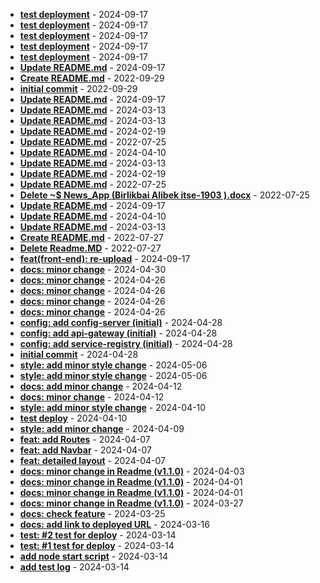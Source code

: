 * **[test deployment](https://github.com/alibekbirlikbai/alibekbirlikbai/commit/32b3d5f9642dd7808dc211f0aadbc77452b3db01)** - 2024-09-17
* **[test deployment](https://github.com/alibekbirlikbai/alibekbirlikbai/commit/71dc983c7387329bed56080b97d34380878b129e)** - 2024-09-17
* **[test deployment](https://github.com/alibekbirlikbai/alibekbirlikbai/commit/215b2b465ee27253f77163bb98dc9610f8c67c0a)** - 2024-09-17
* **[test deployment](https://github.com/alibekbirlikbai/alibekbirlikbai/commit/25b5f76ed3ae0703ca3dc6204ac26e5ba6f283bf)** - 2024-09-17
* **[test deployment](https://github.com/alibekbirlikbai/alibekbirlikbai/commit/02c57aef3393bb7ab10ae483ef0046d0e46f9622)** - 2024-09-17
* **[Update README.md](https://github.com/alibekbirlikbai/full-stack/commit/e445d14007046c080c2a475ce0d599d8b27203d7)** - 2024-09-17
* **[Create README.md](https://github.com/alibekbirlikbai/full-stack/commit/6f5de8e3e439b2bfb18dacdcd6935840826cac44)** - 2022-09-29
* **[initial commit](https://github.com/alibekbirlikbai/full-stack/commit/6246409b4834a99211180c93068ed87982212508)** - 2022-09-29
* **[Update README.md](https://github.com/alibekbirlikbai/social-network-django/commit/654b609588051e642d79393b2854a0411ef9e719)** - 2024-09-17
* **[Update README.md](https://github.com/alibekbirlikbai/social-network-django/commit/8e3715b5087e1e4922504d4f6150d7373eaa4f80)** - 2024-03-13
* **[Update README.md](https://github.com/alibekbirlikbai/social-network-django/commit/cee230cfe0bab566ec587bd697add5d2909d7fc3)** - 2024-03-13
* **[Update README.md](https://github.com/alibekbirlikbai/social-network-django/commit/8e7e38c3e94d1e41f89c6c7d8c40664857a36252)** - 2024-02-19
* **[Update README.md](https://github.com/alibekbirlikbai/social-network-django/commit/6bf493084e5fbbc265bb6326eb9bfdad5161ee51)** - 2022-07-25
* **[Update README.md](https://github.com/alibekbirlikbai/news-api/commit/010c7d13a787461452fccdfbd1e9fdfd082a3180)** - 2024-04-10
* **[Update README.md](https://github.com/alibekbirlikbai/news-api/commit/2f815688eb0b7a275ee47e7df1307c41d2664d83)** - 2024-03-13
* **[Update README.md](https://github.com/alibekbirlikbai/news-api/commit/50f85d46301b0efda3e9f5b0968a6592a93e9da7)** - 2024-02-19
* **[Update README.md](https://github.com/alibekbirlikbai/news-api/commit/606c2e226c3ab32fe158a13d70c60e13da461473)** - 2022-07-25
* **[Delete ~$ News_App (Birlikbai Alibek itse-1903 ).docx](https://github.com/alibekbirlikbai/news-api/commit/ab01708f3e7ab562e8fe0f182eef6ac69e5cc3a5)** - 2022-07-25
* **[Update README.md](https://github.com/alibekbirlikbai/ticket-booking-service/commit/698aecd9933bd6aea3de82af3f0dbf2cb4e15f49)** - 2024-09-17
* **[Update README.md](https://github.com/alibekbirlikbai/ticket-booking-service/commit/2938da882c7f4ff929ddf49f40c888d23956d75a)** - 2024-04-10
* **[Update README.md](https://github.com/alibekbirlikbai/ticket-booking-service/commit/039cc130c6139abd46fc56c1f07eb7d3a262eb6b)** - 2024-03-13
* **[Create README.md](https://github.com/alibekbirlikbai/ticket-booking-service/commit/51272f68fab93645441ddf07010f32c236a6291a)** - 2022-07-27
* **[Delete Readme.MD](https://github.com/alibekbirlikbai/ticket-booking-service/commit/e5d0e20133ff4b504502c78261633c979d113383)** - 2022-07-27
* **[feat(front-end): re-upload](https://github.com/alibekbirlikbai/university-bachelor/commit/d6bddf0ce625bbc2882a7c122630615912c7fb81)** - 2024-09-17
* **[docs: minor change](https://github.com/alibekbirlikbai/microservice-expenses/commit/3301689094427a513501fd1828f66ef4bc3dd838)** - 2024-04-30
* **[docs: minor change](https://github.com/alibekbirlikbai/microservice-expenses/commit/cf2be1108c8a11f42687e624ff36881ef13018f7)** - 2024-04-26
* **[docs: minor change](https://github.com/alibekbirlikbai/microservice-expenses/commit/652ac917ab0e4c33445ab74e569ff4c129cbb173)** - 2024-04-26
* **[docs: minor change](https://github.com/alibekbirlikbai/microservice-expenses/commit/205787406999a8d3c7a39197861dda15ef962e0c)** - 2024-04-26
* **[docs: minor change](https://github.com/alibekbirlikbai/microservice-expenses/commit/cdc5faa9726b96cd998d7e09a6f9a4e43f19c697)** - 2024-04-26
* **[config: add config-server (initial)](https://github.com/alibekbirlikbai/jwt-backend/commit/e208832daf3fbeb65d648204bf8eddd28fae1d48)** - 2024-04-28
* **[config: add api-gateway (initial)](https://github.com/alibekbirlikbai/jwt-backend/commit/e79ed6e2da7fe7c92492cb338358e0f2a50e2a17)** - 2024-04-28
* **[config: add service-registry (initial)](https://github.com/alibekbirlikbai/jwt-backend/commit/2c37b996ebbbcf2733a59a35c2a490faeeafe336)** - 2024-04-28
* **[initial commit](https://github.com/alibekbirlikbai/jwt-backend/commit/dd86fedb46fbc590e912952066655703db145136)** - 2024-04-28
* **[style: add minor style change](https://github.com/alibekbirlikbai/alibekbirlikbai.github.io/commit/b2fe42d2c721fbe6485dcb80d5f31c64091a34ea)** - 2024-05-06
* **[style: add minor style change](https://github.com/alibekbirlikbai/alibekbirlikbai.github.io/commit/6ab2324471437cd5680b03e8032cced9a2097e35)** - 2024-05-06
* **[docs: add minor change](https://github.com/alibekbirlikbai/alibekbirlikbai.github.io/commit/81e631095857e0ddce28c16d5504c8529e04fa5e)** - 2024-04-12
* **[docs: minor change](https://github.com/alibekbirlikbai/alibekbirlikbai.github.io/commit/cd200963cc1796e21b48fc98d812723577909cf5)** - 2024-04-12
* **[style: add minor style change](https://github.com/alibekbirlikbai/alibekbirlikbai.github.io/commit/29f7545a1d3940e5d988d2b47ed9aefcf3b6cf40)** - 2024-04-10
* **[test deploy](https://github.com/alibekbirlikbai/pastebin/commit/d89eeb047523aeed7752639beaa82effb86fc922)** - 2024-04-10
* **[style: add minor change](https://github.com/alibekbirlikbai/pastebin/commit/9b163ff1febd9fe752d36f1c522c9b56c618ee23)** - 2024-04-09
* **[feat: add Routes](https://github.com/alibekbirlikbai/pastebin/commit/da2163bd5eb0e5312269c6d19949dd653fd2af86)** - 2024-04-07
* **[feat: add Navbar](https://github.com/alibekbirlikbai/pastebin/commit/bc787ea45f85b9f1dbcd36b77a854dbdc509fb07)** - 2024-04-07
* **[feat: detailed layout](https://github.com/alibekbirlikbai/pastebin/commit/9d330db0a23fcbc1cd07244b18fb6171f6b280c6)** - 2024-04-07
* **[docs: minor change in Readme (v1.1.0)](https://github.com/alibekbirlikbai/pastebin-backend/commit/ee84106366d477c69128100efc35d4bb58443fa8)** - 2024-04-03
* **[docs: minor change in Readme (v1.1.0)](https://github.com/alibekbirlikbai/pastebin-backend/commit/d36b1e01810921fc93c456eaa47d34a36195893e)** - 2024-04-01
* **[docs: minor change in Readme (v1.1.0)](https://github.com/alibekbirlikbai/pastebin-backend/commit/25026e1a6055e1823c83abb83fcbb32ddc513195)** - 2024-04-01
* **[docs: minor change in Readme (v1.1.0)](https://github.com/alibekbirlikbai/pastebin-backend/commit/0a82e21e2430b4dc54e4b07a37e23a73b24ca5ac)** - 2024-03-27
* **[docs: check feature](https://github.com/alibekbirlikbai/pastebin-backend/commit/101a932e7ca40d2914c491b1c2228b8e1e45467f)** - 2024-03-25
* **[docs: add link to deployed URL](https://github.com/alibekbirlikbai/proxy-server/commit/150c67582b00233b8e7eb7b18a55e0e4f0f7efdc)** - 2024-03-16
* **[test: #2 test for deploy](https://github.com/alibekbirlikbai/proxy-server/commit/314978b773693e95e59aeb87d35c84c1257426b7)** - 2024-03-14
* **[test: #1 test for deploy](https://github.com/alibekbirlikbai/proxy-server/commit/546a88aca0f37127af8af027971753c8d5841ea3)** - 2024-03-14
* **[add node start script](https://github.com/alibekbirlikbai/proxy-server/commit/9e14b9be7538f06eeb31538afb7eb320122e5ef1)** - 2024-03-14
* **[add test log](https://github.com/alibekbirlikbai/proxy-server/commit/8dcacb7bcc21974731b5ecffa0140c200633dc78)** - 2024-03-14